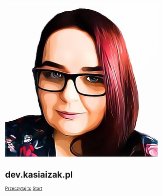 <!-- markdownlint-disable MD041 -->

![logo](_media/avatar-biale.jpg ':size=250')

# dev.kasiaizak.pl

[Przeczytaj to](README.md)
[Start](podstawy.md)
